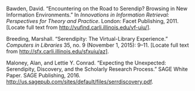 Bawden, David. “Encountering on the Road to Serendip? Browsing in New
Information Environments.” In *Innovations in Information Retrieval:
Perspectives for Theory and Practice*. London: Facet Publishing, 2011.
[Locate full text from http://vufind.carli.illinois.edu/vf-uiu/].

Breeding, Marshall. “Serendipity: The Virtual-Library Experience.”
*Computers in Libraries* 35, no. 9 (November 1, 2015): 9–11. [Locate
full text from http://sfx.carli.illinois.edu/sfxuiu/az].

Maloney, Alan, and Lettie Y. Conrad. “Expecting the Unexpected:
Serendipity, Discovery, and the Scholarly Research Process.” SAGE White
Paper. SAGE Publishing, 2016.
http://us.sagepub.com/sites/default/files/serrdiscovery.pdf.


